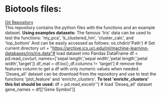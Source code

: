 # Biotools files:
<a href="https://github.com/SaarEzagouri980/SaarEzagouri980.github.io/edit/main/Biotools/"> Git Repository </a> <br>
This repository contains the python files with the functions and an example dataset.
**Using examples datasets:**
The famous 'Iris' data can be used to test the functions: 'my_pca', 'k_clustered_hm', 'cluster_calc', and 'top_bottom'
And can be easily accessed as follows: 
os.chdir(r'Path') # Set current directory
url = "https://archive.ics.uci.edu/ml/machine-learning-databases/iris/iris.data"# load dataset into Pandas DataFrame
df = pd.read_csv(url, names=['sepal length','sepal width','petal length','petal width','target'])
df_mat = df.loc[:,df.columns != 'target'] # remove the features column to get a df with only numeric values when needed.
'Deseq_all' dataset can be download from the repository and use to test the functions 'plot_feature' and 'enrichr_clusters'. 
**To test 'enrichr_clusters' this list should be used:**
df = pd.read_excel(r'') # load  'Deseq_all' dataset
gene_names = df[['Gene Symbol']]



